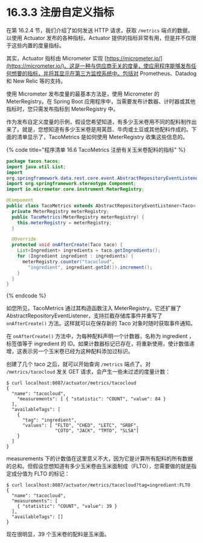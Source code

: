 # 16.3.3 注册自定义指标

在第 16.2.4 节，我们介绍了如何发送 HTTP 请求，获取 `/metrics` 端点的数据，以使用 Actuator 发布的各种指标。Actuator 提供的指标非常有用，但是并不仅限于这些内置的度量指标。

其实，Actuator 指标由 Micrometer 实现 [https://micrometer.io/](https://micrometer.io/)。这是一种与供应商无关的度量，使应用程序能够发布任何想要的指标，并将其显示在第三方监控系统中。包括对 Prometheus、Datadog 和 New Relic 等的支持。

使用 Micrometer 发布度量的最基本方法是，使用 Micrometer 的 MeterRegistry。在 Spring Boot 应用程序中，当需要发布计数器、计时器或其他指标时，您只需发布指标到 MeterRegistry 中。

作为发布自定义度量的示例，假设您希望知道，有多少玉米卷用不同的配料制作出来了。就是，您想知道有多少玉米卷是用莴苣、牛肉或土豆或其他配料作成的。下面的清单显示了，TacoMetrics 是如何使用 MeterRegistry 收集这些信息的。

{% code title="程序清单 16.6 TacoMetrics 注册有关玉米卷配料的指标" %}
```java
package tacos.tacos;
import java.util.List;
import
org.springframework.data.rest.core.event.AbstractRepositoryEventListener;
import org.springframework.stereotype.Component;
import io.micrometer.core.instrument.MeterRegistry;

@Component
public class TacoMetrics extends AbstractRepositoryEventListener<Taco> {
  private MeterRegistry meterRegistry;
  public TacoMetrics(MeterRegistry meterRegistry) {
    this.meterRegistry = meterRegistry;
  }

  @Override
  protected void onAfterCreate(Taco taco) {
    List<Ingredient> ingredients = taco.getIngredients();
    for (Ingredient ingredient : ingredients) {
      meterRegistry.counter("tacocloud",
        "ingredient", ingredient.getId()).increment();
    }
  }
}
```
{% endcode %}

如您所见，TacoMetrics 通过其构造函数注入 MeterRegistry。它还扩展了 AbstractRepositoryEventListener，支持拦截存储库事件并重写了 `onAfterCreate()` 方法。这样就可以在保存新的 Taco 对象时随时获取事件通知。

在 `onAfterCreate()` 方法中，为每种配料声明一个计数器，名称为 ingredient ，标签值等于 ingredient 的 ID。如果计数器标记已存在，将重新使用，使计数值递增，这表示另一个玉米卷已经为这种配料添加过标识。

创建了几个 taco 之后，就可以开始查询 `/metrics` 端点了。对 `/metrics/tacocloud` 发关 GET 请求，会产生一些未过滤的度量计数：

```text
$ curl localhost:8087/actuator/metrics/tacocloud
{
  "name": "tacocloud",
    "measurements": [ { "statistic": "COUNT", "value": 84 }
  ],
  "availableTags": [
    {
      "tag": "ingredient",
      "values": [ "FLTO", "CHED", "LETC", "GRBF",
                  "COTO", "JACK", "TMTO", "SLSA"]
    }
  ]
}
```

measurements 下的计数值在这里意义不大，因为它是计算所有配料的所有数据的总和。但假设您想知道有多少玉米卷由玉米面制成（FLTO），您需要做的就是指定成分值为 FLTO 的标记：

```text
$ curl localhost:8087/actuator/metrics/tacocloud?tag=ingredient:FLTO
{
  "name": "tacocloud",
  "measurements": [
    { "statistic": "COUNT", "value": 39 }
  ],
  "availableTags": []
}
```

现在很明显，39 个玉米卷的配料是玉米面。

